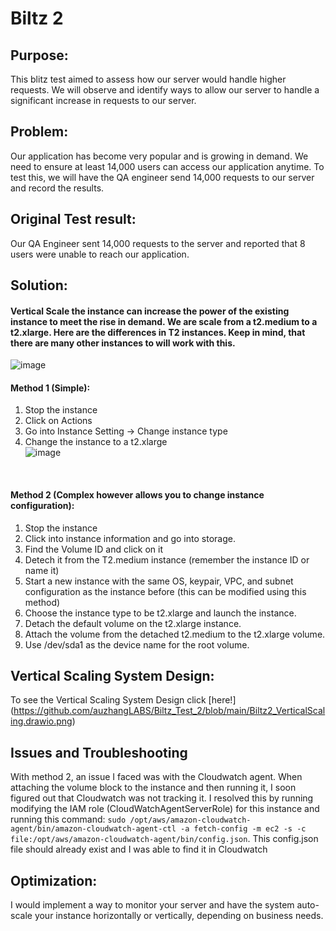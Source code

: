 # Biltz 2

## Purpose:
This blitz test aimed to assess how our server would handle higher requests. We will observe and identify ways to allow our server to handle a significant increase in requests to our server.

## Problem:
Our application has become very popular and is growing in demand. We need to ensure at least 14,000 users can access our application anytime. To test this, we will have the QA engineer send 14,000 requests to our server and record the results. 

## Original Test result:
Our QA Engineer sent 14,000 requests to the server and reported that 8 users were unable to reach our application.

## Solution:
#### Vertical Scale the instance can increase the power of the existing instance to meet the rise in demand. We are scale from a t2.medium to a t2.xlarge. Here are the differences in T2 instances. Keep in mind, that there are many other instances to will work with this.<br>

![image](https://github.com/auzhangLABS/Biltz_Test_2/assets/138344000/22b18950-6b48-4934-9042-1171c90b2bd8)

#### Method 1 (Simple): 
1. Stop the instance
2. Click on Actions
3. Go into Instance Setting -> Change instance type
4. Change the instance to a t2.xlarge <br>
![image](https://github.com/auzhangLABS/Biltz_Test_2/assets/138344000/3801992b-7211-48c9-b265-0a146f1fcc84)
<br>

#### Method 2 (Complex however allows you to change instance configuration): 
1. Stop the instance
2. Click into instance information and go into storage.
3. Find the Volume ID and click on it
4. Detech it from the T2.medium instance (remember the instance ID or name it)
5. Start a new instance with the same OS, keypair, VPC, and subnet configuration as the instance before (this can be modified using this method)
6. Choose the instance type to be t2.xlarge and launch the instance.
7. Detach the default volume on the t2.xlarge instance.
8. Attach the volume from the detached t2.medium to the t2.xlarge volume.
9. Use /dev/sda1 as the device name for the root volume.

## Vertical Scaling System Design:
To see the Vertical Scaling System Design click [here!] (https://github.com/auzhangLABS/Biltz_Test_2/blob/main/Biltz2_VerticalScaling.drawio.png)


## Issues and Troubleshooting
With method 2, an issue I faced was with the Cloudwatch agent. When attaching the volume block to the instance and then running it, I soon figured out that Cloudwatch was not tracking it. I resolved this by running modifying the IAM role (CloudWatchAgentServerRole) for this instance and running this command: `sudo /opt/aws/amazon-cloudwatch-agent/bin/amazon-cloudwatch-agent-ctl -a fetch-config -m ec2 -s -c file:/opt/aws/amazon-cloudwatch-agent/bin/config.json`. This config.json file should already exist and I was able to find it in Cloudwatch

## Optimization:
I would implement a way to monitor your server and have the system auto-scale your instance horizontally or vertically, depending on business needs.
